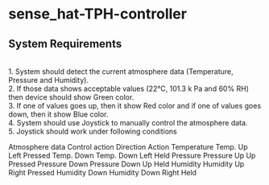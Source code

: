 # sense_hat-TPH-controller


## System Requirements
<br>
1. System should detect the current atmosphere data (Temperature, Pressure and Humidity).
<br>
2. If those data shows acceptable values (22°C, 101.3 k Pa and 60% RH) then device should show
Green color.
<br>
3. If one of values goes up, then it show Red color and if one of values goes down, then it show
Blue color.
<br>
4. System should use Joystick to manually control the atmosphere data.
<br>
5. Joystick should work under following conditions
<br>



Atmosphere data 	Control action 	Direction 	Action 
Temperature 	Temp. Up 	      Left 	      Pressed 
Temp. Down 	      Temp. Down 	      Left 	      Held 
Pressure 	      Pressure Up 	Up 	      Pressed 
Pressure Down 	Pressure Down 	Up 	      Held 
Humidity 	      Humidity Up 	Right 	Pressed 
Humidity Down 	Humidity Down 	Right 	Held 
